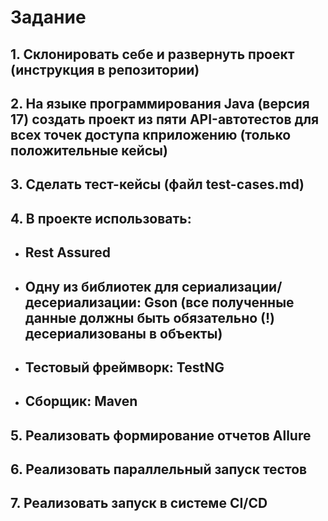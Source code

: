 # Задание
## 1. Склонировать себе и развернуть проект (инструкция в репозитории)
## 2. На языке программирования Java (версия 17) создать проект из пяти API-автотестов для всех точек доступа кприложению (только положительные кейсы)
## 3. Сделать тест-кейсы (файл test-cases.md)
## 4. В проекте использовать: 
- ## Rest Assured
- ## Одну из библиотек для сериализации/десериализации: Gson (все полученные данные должны быть обязательно (!) десериализованы в объекты)
- ## Тестовый фреймворк: TestNG
- ## Сборщик: Maven
## 5. Реализовать формирование отчетов Allure
## 6. Реализовать параллельный запуск тестов
## 7. Реализовать запуск в системе CI/CD